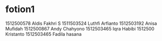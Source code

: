 # fotion1
1512500578 Aldis Fakhri S
1511503524 Luthfi Arfianto
1512503192 Anisa Mufidah
1512500867 Andy Chahyono
1512503465 Iqra Habibi
1512500 Kristanto
1512503465 Fadila hasana
